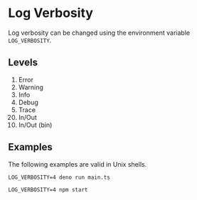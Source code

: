 # Log Verbosity

Log verbosity can be changed using the environment variable `LOG_VERBOSITY`.

## Levels

<ol>
  <li>Error</li>
  <li>Warning</li>
  <li>Info</li>
  <li>Debug</li>
  <li>Trace</li>
  <li value="20">In/Out</li>
  <li value="10">In/Out (bin)</li>
</ol>

## Examples

The following examples are valid in Unix shells.

```shell
LOG_VERBOSITY=4 deno run main.ts
```

```shell
LOG_VERBOSITY=4 npm start
```
